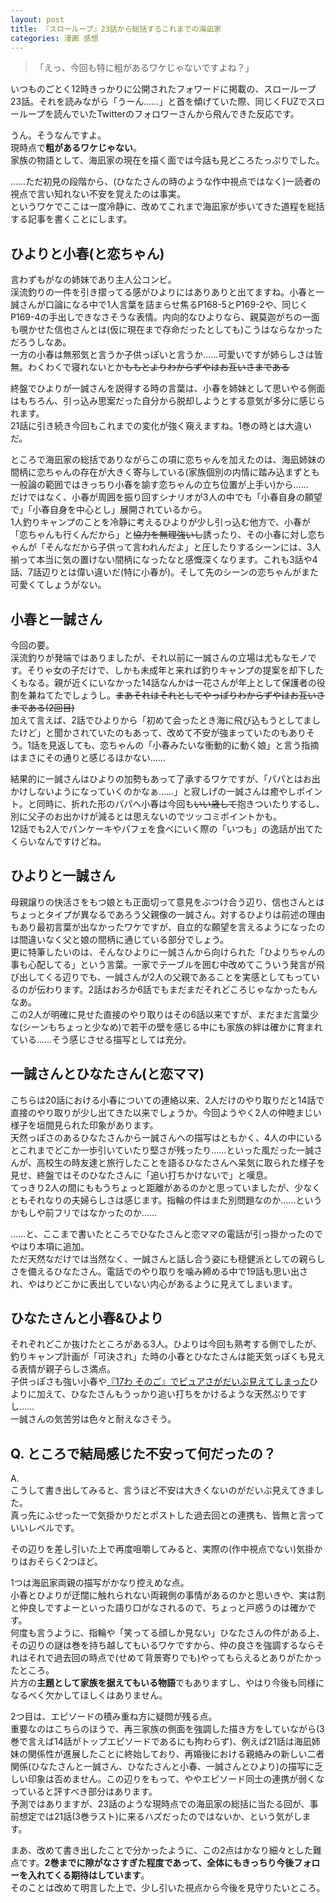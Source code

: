 ```yaml
---
layout: post
title: 『スローループ』23話から総括するこれまでの海凪家
categories: 漫画 感想
---
```


> 「えっ、今回も特に粗があるワケじゃないですよね？」

いつものごとく12時きっかりに公開されたフォワードに掲載の、スローループ23話。それを読みながら「うーん……」と首を傾げていた際、同じくFUZでスローループを読んでいたTwitterのフォロワーさんから飛んできた反応です。

うん。そうなんですよ。  
現時点で**粗があるワケじゃない**。  
家族の物語として、海凪家の現在を描く面では今話も見どころたっぷりでした。

……ただ初見の段階から、(ひなたさんの時のような作中視点ではなく)一読者の視点で言い知れない不安を覚えたのは事実。  
というワケでここは一度冷静に、改めてこれまで海凪家が歩いてきた道程を総括する記事を書くことにします。

## ひよりと小春(と恋ちゃん)

言わずもがなの姉妹であり主人公コンビ。  
渓流釣りの一件を引き摺ってる感がひよりにはありありと出てますね。小春と一誠さんが口論になる中で1人言葉を詰まらせ焦るP168-5とP169-2や、同じくP169-4の手出しできなさそうな表情。内向的なひよりなら、親莫迦がちの一面も覗かせた信也さんとは(仮に現在まで存命だったとしても)こうはならなかっただろうしなあ。  
一方の小春は無邪気と言うか子供っぽいと言うか……可愛いですが姉らしさは皆無。わくわくで寝れないとか~~ももとよりわからずやはお互いさまである~~  

終盤でひよりが一誠さんを説得する時の言葉は、小春を姉妹として思いやる側面はもちろん、引っ込み思案だった自分から脱却しようとする意気が多分に感じられます。  
21話に引き続き今回もこれまでの変化が強く窺えますね。1巻の時とは大違いだ。

ところで海凪家の総括でありながらこの項に恋ちゃんを加えたのは、海凪姉妹の間柄に恋ちゃんの存在が大きく寄与している(家族個別の内情に踏み込まずとも一般論の範囲ではきっちり小春を諭す恋ちゃんの立ち位置が上手い)から……  
だけではなく、小春が周囲を振り回すシナリオが3人の中でも「小春自身の願望で」「小春自身を中心とし」展開されているから。  
1人釣りキャンプのことを冷静に考えるひよりが少し引っ込む他方で、小春が「恋ちゃんも行くんだから」と~~協力を無理強いし~~誘ったり、その小春に対し恋ちゃんが「そんなだから子供って言われんだよ」と圧したりするシーンには、3人揃って本当に気の置けない間柄になったなと感慨深くなります。これも3話や4話、7話辺りとは偉い違いだ(特に小春が)。そして先のシーンの恋ちゃんがまた可愛くてしょうがない。

## 小春と一誠さん

今回の要。  
渓流釣りが発端ではありましたが、それ以前に一誠さんの立場は尤もなモノです。そりゃ女の子だけで、しかも未成年と来れば釣りキャンプの提案を却下したくもなる。親が近くにいなかった14話なんかは一花さんが年上として保護者の役割を兼ねてたでしょうし。~~まあそれはそれとしてやっぱりわからずやはお互いさまである(2回目)~~  
加えて言えば、2話でひよりから「初めて会ったとき海に飛び込もうとしてましたけど」と聞かされていたのもあって、改めて不安が強まっていたのもありそう。1話を見返しても、恋ちゃんの「小春みたいな衝動的に動く娘」と言う指摘はまさにその通りと感じるほかない……

結果的に一誠さんはひよりの加勢もあって了承するワケですが、「パパとはお出かけしないようになっていくのかなぁ……」と寂しげの一誠さんは癒やしポイント。と同時に、折れた形のパパへ小春は今回も~~いい歳して~~抱きついたりするし、別に父子のお出かけが減るとは思えないのでツッコミポイントかも。  
12話でも2人でパンケーキやパフェを食べにいく際の「いつも」の逸話が出てたくらいなんですけどね。

## ひよりと一誠さん

母親譲りの快活さをもつ娘とも正面切って意見をぶつけ合う辺り、信也さんとはちょっとタイプが異なるであろう父親像の一誠さん。対するひよりは前述の理由もあり最初言葉が出なかったワケですが、自立的な願望を言えるようになったのは間違いなく父と娘の間柄に通じている部分でしょう。  
更に特筆したいのは、そんなひよりに一誠さんから向けられた「ひよりちゃんの事も心配してる」という言葉。一家でテーブルを囲む中改めてこういう発言が飛び出してくる辺りでも、一誠さんが2人の父親であることを実感としてもっているのが伝わります。2話はおろか6話でもまだまだそれどころじゃなかったもんなあ。  
この2人が明確に見せた直接のやり取りはその6話以来ですが、まだまだ言葉少な(シーンもちょっと少なめ)で若干の壁を感じる中にも家族の絆は確かに育まれている……そう感じさせる描写としては充分。

## 一誠さんとひなたさん(と恋ママ)

こちらは20話における小春についての連絡以来、2人だけのやり取りだと14話で直接のやり取りが少し出てきた以来でしょうか。今回ようやく2人の仲睦まじい様子を垣間見られた印象があります。  
天然っぽさのあるひなたさんから一誠さんへの描写はともかく、4人の中にいるとこれまでどこか一歩引いていたり堅さが残ったり……といった風だった一誠さんが、高校生の時友達と旅行したことを語るひなたさんへ呆気に取られた様子を見せ、終盤ではそのひなたさんに「追い打ちかけないで」と嘆息。  
てっきり2人の間にももうちょっと距離があるのかと思っていましたが、少なくともそれなりの夫婦らしさは感じます。指輪の件はまた別問題なのか……というかもしや前フリではなかったのか……

……と、ここまで書いたところでひなたさんと恋ママの電話が引っ掛かったのでやはり本項に追加。  
ただ天然なだけでは当然なく、一誠さんと話し合う姿にも穏健派としての親らしさを備えるひなたさん。電話でのやり取りを噛み締める中で19話も思い出され、やはりどこかに表出していない内心があるように見えてしまいます。

## ひなたさんと小春&ひより

それぞれどこか抜けたところがある3人。ひよりは今回も熟考する側でしたが、釣りキャンプ計画が「可決され」た時の小春とひなたさんは能天気っぽくも見える表情が親子らしさ満点。  
子供っぽさも強い小春や[『17わ そのご』でピュアさがだいぶ見えてしまった][Ref1]ひよりに加えて、ひなたさんもうっかり追い打ちをかけるような天然ぶりですし……  
一誠さんの気苦労は色々と耐えなさそう。

## Q. ところで結局感じた不安って何だったの？

A.  
こうして書き出してみると、言うほど不安は大きくないのがだいぶ見えてきました。  
真っ先にふせったーで気掛かりだとポストした過去回との連携も、皆無と言っていいレベルです。

その辺りを差し引いた上で再度咀嚼してみると、実際の(作中視点でない)気掛かりはおそらく2つほど。

1つは海凪家両親の描写がかなり控えめな点。  
小春とひよりが迂闊に触れられない両親側の事情があるのかと思いきや、実は割と仲良しですよーといった語り口がなされるので、ちょっと戸惑うのは確かです。  
何度も言うように、指輪や「笑ってる顔しか見ない」ひなたさんの件がある上、その辺りの謎は巻を持ち越してもいるワケですから、仲の良さを強調するならそれはそれで過去回の時点で(せめて背景寄りでも)やってもらえるとありがたかったところ。  
片方の**主題として家族を据えてもいる物語**でもありますし、やはり今後も同様になるべく欠かしてほしくはありません。

2つ目は、エピソードの積み重ね方に疑問が残る点。  
重要なのはこちらのほうで、再三家族の側面を強調した描き方をしていながら(3巻で言えば14話がトップエピソードであるにも拘わらず)、例えば21話は海凪姉妹の関係性が進展したことに終始しており、再婚後における親絡みの新しい二者関係(ひなたさんと一誠さん、ひなたさんと小春、一誠さんとひより)の描写に乏しい印象は否めません。この辺りをもって、ややエピソード同士の連携が弱くなっていると評すべき部分はあります。  
予測ではありますが、23話のような現時点での海凪家の総括に当たる回が、事前想定では21話(3巻ラスト)に来るハズだったのではないか、という気がします。

まあ、改めて書き出したことで分かったように、この2点はかなり細々とした難点です。**2巻までに隙がなさすぎた程度であって、全体にもきっちり今後フォローを入れてくる期待はしています**。  
そのことは改めて明言した上で、少し引いた視点から今後を見守りたいところ。

[Ref1]: https://fse.tw/SNt23m6M

